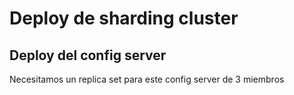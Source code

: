 # Deploy de sharding cluster

## Deploy del config server

Necesitamos un replica set para este config server de 3 miembros